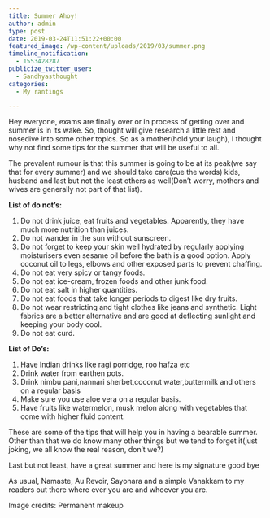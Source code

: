 ```yaml
---
title: Summer Ahoy!
author: admin
type: post
date: 2019-03-24T11:51:22+00:00
featured_image: /wp-content/uploads/2019/03/summer.png
timeline_notification:
  - 1553428287
publicize_twitter_user:
  - Sandhyasthought
categories:
  - My rantings

---
```

Hey everyone, exams are finally over or in process of getting over and summer is in its wake. So, thought will give research a little rest and nosedive into some other topics. So as a mother(hold your laugh), I thought why not find some tips for the summer that will be useful to all.

The prevalent rumour is that this summer is going to be at its peak(we say that for every summer) and we should take care(cue the words) kids, husband and last but not the least others as well(Don&#8217;t worry, mothers and wives are generally not part of that list).

**List of do not&#8217;s:**

  1. Do not drink juice, eat fruits and vegetables. Apparently, they have much more nutrition than juices.
  2. Do not wander in the sun without sunscreen.
  3. Do not forget to keep your skin well hydrated by regularly applying moisturisers even sesame oil before the bath is a good option. Apply coconut oil to legs, elbows and other exposed parts to prevent chaffing.
  4. Do not eat very spicy or tangy foods.
  5. Do not eat ice-cream, frozen foods and other junk food.
  6. Do not eat salt in higher quantities.
  7. Do not eat foods that take longer periods to digest like dry fruits.
  8. Do not wear restricting and tight clothes like jeans and synthetic. Light fabrics are a better alternative and are good at deflecting sunlight and keeping your body cool.
  9. Do not eat curd.

**List of Do&#8217;s:**

  1. Have Indian drinks like ragi porridge, roo hafza etc
  2. Drink water from earthen pots.
  3. Drink nimbu pani,nannari sherbet,coconut water,buttermilk and others on a regular basis
  4. Make sure you use aloe vera on a regular basis.
  5. Have fruits like watermelon, musk melon along with vegetables that come with higher fluid content.

These are some of the tips that will help you in having a bearable summer. Other than that we do know many other things but we tend to forget it(just joking, we all know the real reason, don&#8217;t we?)

Last but not least, have a great summer and here is my signature good bye

As usual, Namaste, Au Revoir, Sayonara and a simple Vanakkam to my readers out there where ever you are and whoever you are.

Image credits: Permanent makeup